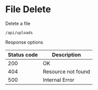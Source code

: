 File Delete
===================

Delete a file

```shell title="Method <span class='color-method'>DELETE</span>"
/api/uploads
```

Response options

| Status code                          | Description        |
|--------------------------------------|--------------------|
| <span class='color-200'>200</span>   | OK                 |
| <span class='color-error'>404</span> | Resource not found |
| <span class='color-error'>500</span> | Internal Error     |